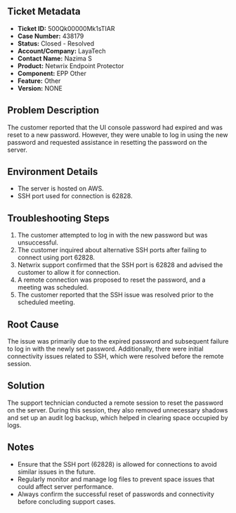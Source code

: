 ## Ticket Metadata
- **Ticket ID:** 500Qk00000Mk1sTIAR
- **Case Number:** 438179
- **Status:** Closed - Resolved
- **Account/Company:** LayaTech
- **Contact Name:** Nazima S
- **Product:** Netwrix Endpoint Protector
- **Component:** EPP Other
- **Feature:** Other
- **Version:** NONE

## Problem Description
The customer reported that the UI console password had expired and was reset to a new password. However, they were unable to log in using the new password and requested assistance in resetting the password on the server.

## Environment Details
- The server is hosted on AWS.
- SSH port used for connection is 62828.

## Troubleshooting Steps
1. The customer attempted to log in with the new password but was unsuccessful.
2. The customer inquired about alternative SSH ports after failing to connect using port 62828.
3. Netwrix support confirmed that the SSH port is 62828 and advised the customer to allow it for connection.
4. A remote connection was proposed to reset the password, and a meeting was scheduled.
5. The customer reported that the SSH issue was resolved prior to the scheduled meeting.

## Root Cause
The issue was primarily due to the expired password and subsequent failure to log in with the newly set password. Additionally, there were initial connectivity issues related to SSH, which were resolved before the remote session.

## Solution
The support technician conducted a remote session to reset the password on the server. During this session, they also removed unnecessary shadows and set up an audit log backup, which helped in clearing space occupied by logs.

## Notes
- Ensure that the SSH port (62828) is allowed for connections to avoid similar issues in the future.
- Regularly monitor and manage log files to prevent space issues that could affect server performance.
- Always confirm the successful reset of passwords and connectivity before concluding support cases.